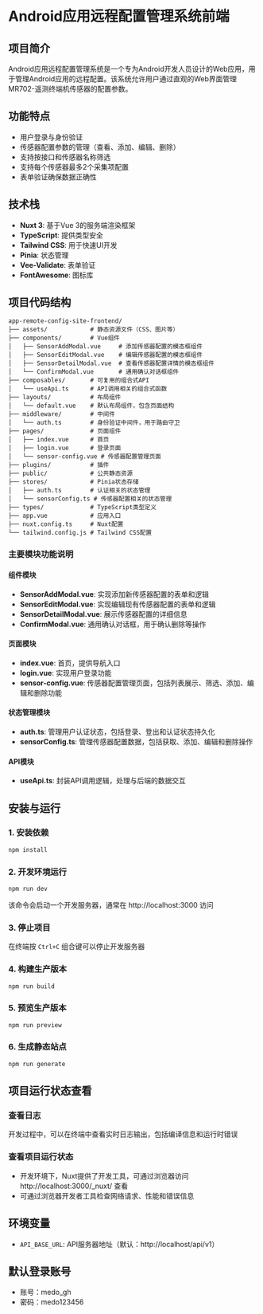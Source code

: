 # Android应用远程配置管理系统前端

## 项目简介

Android应用远程配置管理系统是一个专为Android开发人员设计的Web应用，用于管理Android应用的远程配置。该系统允许用户通过直观的Web界面管理MR702-遥测终端机传感器的配置参数。

## 功能特点

- 用户登录与身份验证
- 传感器配置参数的管理（查看、添加、编辑、删除）
- 支持按接口和传感器名称筛选
- 支持每个传感器最多2个采集项配置
- 表单验证确保数据正确性

## 技术栈

- **Nuxt 3**: 基于Vue 3的服务端渲染框架
- **TypeScript**: 提供类型安全
- **Tailwind CSS**: 用于快速UI开发
- **Pinia**: 状态管理
- **Vee-Validate**: 表单验证
- **FontAwesome**: 图标库

## 项目代码结构

```
app-remote-config-site-frontend/
├── assets/            # 静态资源文件（CSS、图片等）
├── components/        # Vue组件
│   ├── SensorAddModal.vue     # 添加传感器配置的模态框组件
│   ├── SensorEditModal.vue    # 编辑传感器配置的模态框组件
│   ├── SensorDetailModal.vue  # 查看传感器配置详情的模态框组件
│   └── ConfirmModal.vue       # 通用确认对话框组件
├── composables/       # 可复用的组合式API
│   └── useApi.ts      # API调用相关的组合式函数
├── layouts/           # 布局组件
│   └── default.vue    # 默认布局组件，包含页面结构
├── middleware/        # 中间件
│   └── auth.ts        # 身份验证中间件，用于路由守卫
├── pages/             # 页面组件
│   ├── index.vue      # 首页
│   ├── login.vue      # 登录页面
│   └── sensor-config.vue # 传感器配置管理页面
├── plugins/           # 插件
├── public/            # 公共静态资源
├── stores/            # Pinia状态存储
│   ├── auth.ts        # 认证相关的状态管理
│   └── sensorConfig.ts # 传感器配置相关的状态管理
├── types/             # TypeScript类型定义
├── app.vue            # 应用入口
├── nuxt.config.ts     # Nuxt配置
└── tailwind.config.js # Tailwind CSS配置
```

### 主要模块功能说明

#### 组件模块
- **SensorAddModal.vue**: 实现添加新传感器配置的表单和逻辑
- **SensorEditModal.vue**: 实现编辑现有传感器配置的表单和逻辑
- **SensorDetailModal.vue**: 展示传感器配置的详细信息
- **ConfirmModal.vue**: 通用确认对话框，用于确认删除等操作

#### 页面模块
- **index.vue**: 首页，提供导航入口
- **login.vue**: 实现用户登录功能
- **sensor-config.vue**: 传感器配置管理页面，包括列表展示、筛选、添加、编辑和删除功能

#### 状态管理模块
- **auth.ts**: 管理用户认证状态，包括登录、登出和认证状态持久化
- **sensorConfig.ts**: 管理传感器配置数据，包括获取、添加、编辑和删除操作

#### API模块
- **useApi.ts**: 封装API调用逻辑，处理与后端的数据交互

## 安装与运行

### 1. 安装依赖

```bash
npm install
```

### 2. 开发环境运行

```bash
npm run dev
```
该命令会启动一个开发服务器，通常在 http://localhost:3000 访问

### 3. 停止项目

在终端按 `Ctrl+C` 组合键可以停止开发服务器

### 4. 构建生产版本

```bash
npm run build
```

### 5. 预览生产版本

```bash
npm run preview
```

### 6. 生成静态站点

```bash
npm run generate
```

## 项目运行状态查看

### 查看日志
开发过程中，可以在终端中查看实时日志输出，包括编译信息和运行时错误

### 查看项目运行状态
- 开发环境下，Nuxt提供了开发工具，可通过浏览器访问 http://localhost:3000/_nuxt/ 查看
- 可通过浏览器开发者工具检查网络请求、性能和错误信息

## 环境变量

- `API_BASE_URL`: API服务器地址（默认：http://localhost/api/v1）

## 默认登录账号

- 账号：medo_gh
- 密码：medo123456 